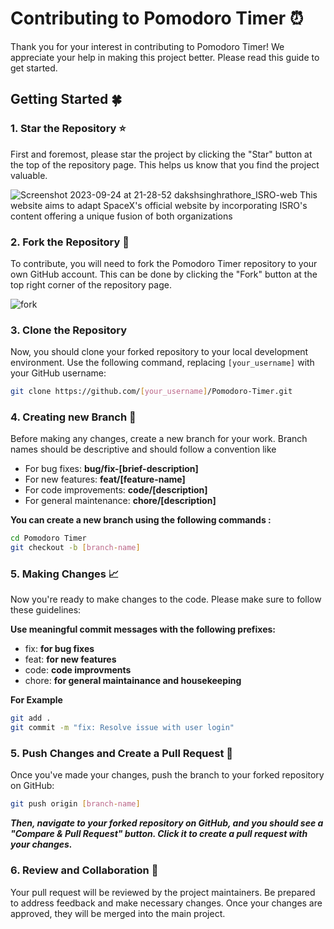 # Contributing to Pomodoro Timer ⏰

Thank you for your interest in contributing to Pomodoro Timer! We appreciate your help in making this project better. Please read this guide to get started.

## Getting Started 🍀

### 1. Star the Repository ⭐

First and foremost, please star the project by clicking the "Star" button at the top of the repository page. This helps us know that you find the project valuable.


![Screenshot 2023-09-24 at 21-28-52 dakshsinghrathore_ISRO-web This website aims to adapt SpaceX's official website by incorporating ISRO's content offering a unique fusion of both organizations](https://github.com/dakshsinghrathore/ISRO-web/assets/115932772/bddb5110-6c8b-4a2e-91f8-29fc86e07806)


### 2. Fork the Repository 🔗

To contribute, you will need to fork the Pomodoro Timer repository to your own GitHub account. This can be done by clicking the "Fork" button at the top right corner of the repository page.

![fork](https://github.com/dakshsinghrathore/ISRO-web/assets/115932772/9cbcfdea-2c23-47e1-8137-917b5838db5e)


### 3. Clone the Repository

Now, you should clone your forked repository to your local development environment. Use the following command, replacing `[your_username]` with your GitHub username:

```bash
git clone https://github.com/[your_username]/Pomodoro-Timer.git

```

### 4. Creating new Branch 🌿

Before making any changes, create a new branch for your work. Branch names should be descriptive and should follow a convention like

* For bug fixes: **bug/fix-[brief-description]**
* For new features:   **feat/[feature-name]**
* For code improvements:   **code/[description]**
* For general maintenance:   **chore/[description]**

**You can create a new branch using the following commands :**

```bash
cd Pomodoro Timer
git checkout -b [branch-name]
```

### 5. Making Changes 📈

Now you're ready to make changes to the code. Please make sure to follow these guidelines:

**Use meaningful commit messages with the following prefixes:**

* fix: **for bug fixes**
* feat:   **for new features**
* code:   **code improvments**
* chore:   **for general maintainance and housekeeping**

**For Example**

```bash
git add .
git commit -m "fix: Resolve issue with user login"
```

### 5. Push Changes and Create a Pull Request 🫡

 Once you've made your changes, push the branch to your forked repository on GitHub:

 ```bash
git push origin [branch-name] 
 
 ```

***Then, navigate to your forked repository on GitHub, and you should see a "Compare & Pull Request" button. Click it to create a pull request with your changes.***

### 6. Review and Collaboration 🤝

Your pull request will be reviewed by the project maintainers. Be prepared to address feedback and make necessary changes. Once your changes are approved, they will be merged into the main project.